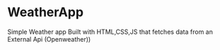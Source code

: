 # WeatherApp
 Simple Weather app Built with HTML,CSS,JS that fetches data from an External Api (Openweather))
